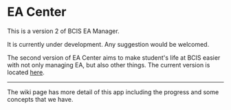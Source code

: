 # EA Center
This is a version 2 of BCIS EA Manager.

It is currently under development. Any suggestion would be welcomed.

The second version of EA Center aims to make student's life at BCIS easier with not only managing EA, but also other things. The current version is located [here](http://tenic.xyz).

---

The wiki page has more detail of this app including the progress and some concepts that we have.
